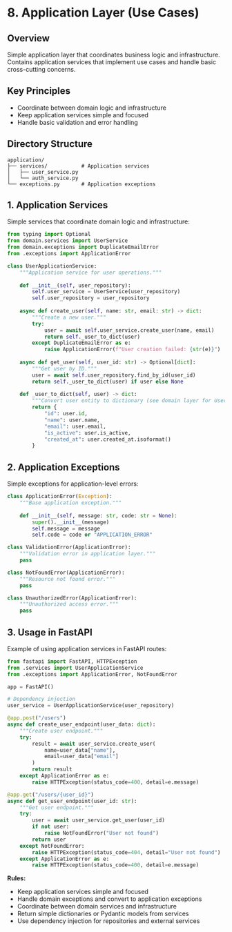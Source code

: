 # 8. Application Layer (Use Cases)

## Overview

Simple application layer that coordinates business logic and infrastructure. Contains application services that implement use cases and handle basic cross-cutting concerns.

## Key Principles

- Coordinate between domain logic and infrastructure
- Keep application services simple and focused
- Handle basic validation and error handling

## Directory Structure

```
application/
├── services/           # Application services
│   ├── user_service.py
│   └── auth_service.py
└── exceptions.py       # Application exceptions
```

## 1. Application Services

Simple services that coordinate domain logic and infrastructure:

```python
from typing import Optional
from domain.services import UserService
from domain.exceptions import DuplicateEmailError
from .exceptions import ApplicationError

class UserApplicationService:
    """Application service for user operations."""
    
    def __init__(self, user_repository):
        self.user_service = UserService(user_repository)
        self.user_repository = user_repository
    
    async def create_user(self, name: str, email: str) -> dict:
        """Create a new user."""
        try:
            user = await self.user_service.create_user(name, email)
            return self._user_to_dict(user)
        except DuplicateEmailError as e:
            raise ApplicationError(f"User creation failed: {str(e)}")
    
    async def get_user(self, user_id: str) -> Optional[dict]:
        """Get user by ID."""
        user = await self.user_repository.find_by_id(user_id)
        return self._user_to_dict(user) if user else None
    
    def _user_to_dict(self, user) -> dict:
        """Convert user entity to dictionary (see domain layer for User entity definition)."""
        return {
            "id": user.id,
            "name": user.name,
            "email": user.email,
            "is_active": user.is_active,
            "created_at": user.created_at.isoformat()
        }
```

## 2. Application Exceptions

Simple exceptions for application-level errors:

```python
class ApplicationError(Exception):
    """Base application exception."""
    
    def __init__(self, message: str, code: str = None):
        super().__init__(message)
        self.message = message
        self.code = code or "APPLICATION_ERROR"

class ValidationError(ApplicationError):
    """Validation error in application layer."""
    pass

class NotFoundError(ApplicationError):
    """Resource not found error."""
    pass

class UnauthorizedError(ApplicationError):
    """Unauthorized access error."""
    pass
```

## 3. Usage in FastAPI

Example of using application services in FastAPI routes:

```python
from fastapi import FastAPI, HTTPException
from .services import UserApplicationService
from .exceptions import ApplicationError, NotFoundError

app = FastAPI()

# Dependency injection
user_service = UserApplicationService(user_repository)

@app.post("/users")
async def create_user_endpoint(user_data: dict):
    """Create user endpoint."""
    try:
        result = await user_service.create_user(
            name=user_data["name"],
            email=user_data["email"]
        )
        return result
    except ApplicationError as e:
        raise HTTPException(status_code=400, detail=e.message)

@app.get("/users/{user_id}")
async def get_user_endpoint(user_id: str):
    """Get user endpoint."""
    try:
        user = await user_service.get_user(user_id)
        if not user:
            raise NotFoundError("User not found")
        return user
    except NotFoundError:
        raise HTTPException(status_code=404, detail="User not found")
    except ApplicationError as e:
        raise HTTPException(status_code=400, detail=e.message)
```

**Rules:**

* Keep application services simple and focused
* Handle domain exceptions and convert to application exceptions
* Coordinate between domain services and infrastructure
* Return simple dictionaries or Pydantic models from services
* Use dependency injection for repositories and external services


